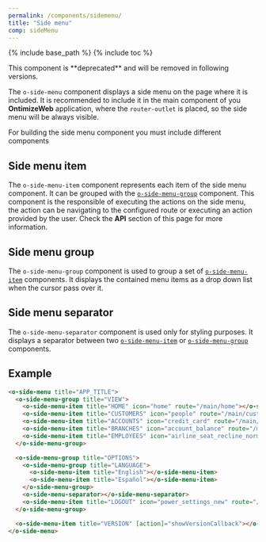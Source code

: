 ```yaml
---
permalink: /components/sidemenu/
title: "Side menu"
comp: sideMenu
---
```


{% include base_path %}
{% include toc %}

<div class="notice--danger align-center" style="margin: 0;">
This component is **deprecated** and will be removed in following versions.
</div>

The `o-side-menu` component displays a side menu on the page where it is included. It is recommended to include it in the main component of you **OntimizeWeb** application, where the `router-outlet` is placed, so the side menu will be always visible.

For building the side menu component you must include different components

## Side menu item

The `o-side-menu-item` component represents each item of the side menu component. It can be grouped with the [`o-side-menu-group`](#side-menu-group) component. This component is the responsible of executing the actions on the side menu, the action can be navigating to the configured route or executing an action provided by the user. Check the **API** section of this page for more information.

## Side menu group

The `o-side-menu-group` component is used to group a set of [`o-side-menu-item`](#side-menu-item) components. It displays the contained menu items as a drop down list when the cursor pass over it.

## Side menu separator

The `o-side-menu-separator` component is used only for styling purposes. It displays a separator between two [`o-side-menu-item`](#side-menu-item) or [`o-side-menu-group`](#side-menu-group) components.

## Example

```html
<o-side-menu title="APP_TITLE">
  <o-side-menu-group title="VIEW">
    <o-side-menu-item title="HOME" icon="home" route="/main/home"></o-side-menu-item>
    <o-side-menu-item title="CUSTOMERS" icon="people" route="/main/customers"></o-side-menu-item>
    <o-side-menu-item title="ACCOUNTS" icon="credit_card" route="/main/accounts"></o-side-menu-item>
    <o-side-menu-item title="BRANCHES" icon="account_balance" route="/main/branches"></o-side-menu-item>
    <o-side-menu-item title="EMPLOYEES" icon="airline_seat_recline_normal" route="/main/employees"></o-side-menu-item>
  </o-side-menu-group>

  <o-side-menu-group title="OPTIONS">
    <o-side-menu-group title="LANGUAGE">
      <o-side-menu-item title="English"></o-side-menu-item>
      <o-side-menu-item title="Español"></o-side-menu-item>
    </o-side-menu-group>
    <o-side-menu-separator></o-side-menu-separator>
    <o-side-menu-item title="LOGOUT" icon="power_settings_new" route="/login" confirm="MESSAGES.CONFIRM_LOGOUT"></o-side-menu-item>
  </o-side-menu-group>

  <o-side-menu-item title="VERSION" [action]="showVersionCallback"></o-side-menu-item>
</o-side-menu>
```

<!-- ![Side menu component]({{ "/images/components/menu/o-bar-menu.png" | absolute_url }}) -->
